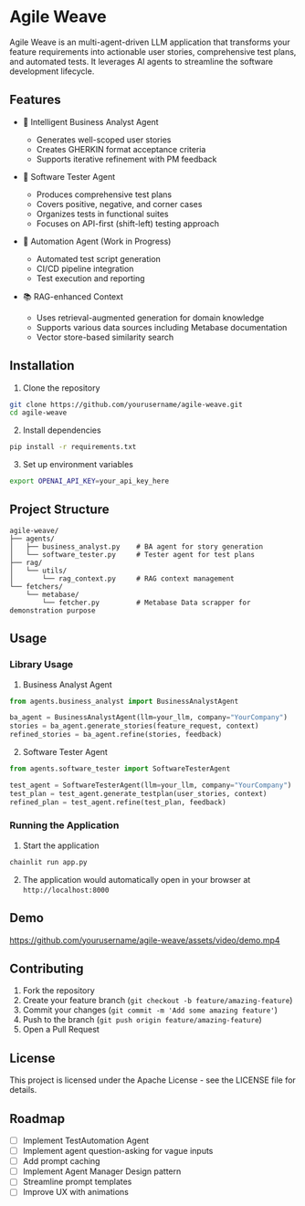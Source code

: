 # Agile Weave

Agile Weave is an multi-agent-driven LLM application that transforms your feature requirements into actionable user stories, comprehensive test plans, and automated tests. It leverages AI agents to streamline the software development lifecycle.

## Features

- 🤖 Intelligent Business Analyst Agent
  - Generates well-scoped user stories
  - Creates GHERKIN format acceptance criteria
  - Supports iterative refinement with PM feedback
  
- 🧪 Software Tester Agent
  - Produces comprehensive test plans
  - Covers positive, negative, and corner cases
  - Organizes tests in functional suites
  - Focuses on API-first (shift-left) testing approach

- 🔄 Automation Agent (Work in Progress)
  - Automated test script generation
  - CI/CD pipeline integration
  - Test execution and reporting

- 📚 RAG-enhanced Context
  - Uses retrieval-augmented generation for domain knowledge
  - Supports various data sources including Metabase documentation
  - Vector store-based similarity search

## Installation

1. Clone the repository
```bash
git clone https://github.com/yourusername/agile-weave.git
cd agile-weave
```

2. Install dependencies
```bash
pip install -r requirements.txt
```

3. Set up environment variables
```bash
export OPENAI_API_KEY=your_api_key_here
```

## Project Structure

```
agile-weave/
├── agents/
│   ├── business_analyst.py    # BA agent for story generation
│   └── software_tester.py     # Tester agent for test plans
├── rag/
│   └── utils/
│       └── rag_context.py     # RAG context management
└── fetchers/
    └── metabase/
        └── fetcher.py         # Metabase Data scrapper for demonstration purpose
```

## Usage

### Library Usage

1. Business Analyst Agent
```python
from agents.business_analyst import BusinessAnalystAgent

ba_agent = BusinessAnalystAgent(llm=your_llm, company="YourCompany")
stories = ba_agent.generate_stories(feature_request, context)
refined_stories = ba_agent.refine(stories, feedback)
```

2. Software Tester Agent
```python
from agents.software_tester import SoftwareTesterAgent

test_agent = SoftwareTesterAgent(llm=your_llm, company="YourCompany")
test_plan = test_agent.generate_testplan(user_stories, context)
refined_plan = test_agent.refine(test_plan, feedback)
```

### Running the Application

1. Start the application
```bash
chainlit run app.py
```

2. The application would automatically open in your browser at `http://localhost:8000`

## Demo

https://github.com/yourusername/agile-weave/assets/video/demo.mp4

## Contributing

1. Fork the repository
2. Create your feature branch (`git checkout -b feature/amazing-feature`)
3. Commit your changes (`git commit -m 'Add some amazing feature'`)
4. Push to the branch (`git push origin feature/amazing-feature`)
5. Open a Pull Request

## License

This project is licensed under the Apache License - see the LICENSE file for details.

## Roadmap

- [ ] Implement TestAutomation Agent
- [ ] Implement agent question-asking for vague inputs
- [ ] Add prompt caching
- [ ] Implement Agent Manager Design pattern
- [ ] Streamline prompt templates
- [ ] Improve UX with animations